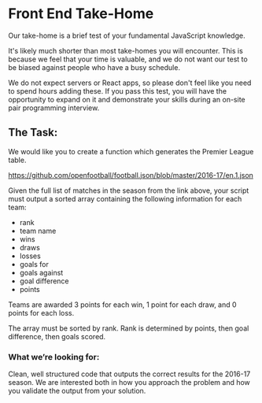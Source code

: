 # Front End Take-Home

Our take-home is a brief test of your fundamental JavaScript knowledge. 

It's likely much shorter than most take-homes you will encounter. This is because we feel that your time is valuable, and we do not want our test to be biased against people who have a busy schedule.

We do not expect servers or React apps, so please don't feel like you need to spend hours adding these. If you pass this test, you will have the opportunity to expand on it and demonstrate your skills during an on-site pair programming interview.

## The Task:

We would like you to create a function which generates the Premier League table.

<a href="https://github.com/openfootball/football.json/blob/master/2016-17/en.1.json">https://github.com/openfootball/football.json/blob/master/2016-17/en.1.json</a>

Given the full list of matches in the season from the link above, your script must output a sorted array containing the following information for each team:

- rank
- team name
- wins
- draws
- losses
- goals for
- goals against
- goal difference
- points

Teams are awarded 3 points for each win, 1 point for each draw, and 0 points for each loss.

The array must be sorted by rank. Rank is determined by points, then goal difference, then goals scored.

### What we’re looking for:

Clean, well structured code that outputs the correct results for the 2016-17 season. We are interested both in how you approach the problem and how you validate the output from your solution.
 